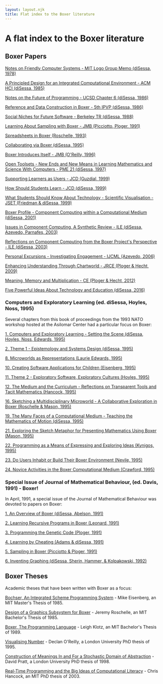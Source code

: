 ```yaml
---
layout: layout.njk
title: Flat index to the Boxer literature
---
```


# A flat index to the Boxer literature

## Boxer Papers

[Notes on Friendly Computer Systems - MIT Logo Group Memo (diSessa, 1978)](<../papers/Notes on Friendly Computer Systems - MIT Logo Group Memo (diSessa, 1978).pdf>)

[A Principled Design for an Integrated Computational Environment - ACM HCI (diSessa, 1985)](<../papers/A Principled Design for an Integrated Computational Environment - ACM HCI (diSessa, 1985).pdf>)

[Notes on the Future of Programming - UCSD Chapter 6 (diSessa, 1986)](<../papers/Notes on the Future of Programming - UCSD Chapter 6 (diSessa, 1986).pdf>)

[Reference and Data Construction in Boxer - 5th IPVP (diSessa, 1986)](<../papers/Reference and Data Construction in Boxer - 5th IPVP (diSessa, 1986).pdf>)

[Social Niches for Future Software - Berkeley TR (diSessa, 1988)](<../papers/Social Niches for Future Software - Berkeley TR (diSessa, 1988).pdf>)

[Learning About Sampling with Boxer - JMB (Picciotto, Ploger, 1991)](<../papers/Learning About Sampling with Boxer - JMB (Picciotto, Ploger, 1991).pdf>)

[Spreadsheets in Boxer (Roschelle, 1993)](<../papers/Spreadsheets in Boxer (Roschelle, 1993).pdf>)

[Collaborating via Boxer (diSessa, 1995)](<../papers/Collaborating via Boxer (diSessa, 1995).pdf>)

[Boxer Introduces Itself - JMB (O'Reilly, 1996)](<../papers/Boxer Introduces Itself - JMB (O'Reilly, 1996).pdf>)

[Open Toolsets - New Ends and New Means in Learning Mathematics and Science With Computers - PME 21 (diSessa, 1997)](<../papers/Open Toolsets - New Ends and New Means in Learning Mathematics and Science With Computers - PME 21 (diSessa, 1997).pdf>)

[Supporting Learners as Users - JCD (Guzdial, 1999)](<../papers/Supporting Learners as Users - JCD (Guzdial, 1999).pdf>)

[How Should Students Learn - JCD (diSessa, 1999)](<../papers/How Should Students Learn - JCD (diSessa, 1999).pdf>)

[What Students Should Know About Technology - Scientific Visualisation - JSET (Friedman & diSessa, 1999)](<../papers/What Students Should Know About Technology - Scientific Visualisation - JSET (Friedman & diSessa, 1999).pdf>)

[Boxer Profile - Component Computing within a Computational Medium (diSessa, 2001)](<../papers/Boxer Profile - Component Computing within a Computational Medium (diSessa, 2001).pdf>)

[Issues in Component Computing, A Synthetic Review - ILE (diSessa, Azevedo, Parnafes, 2003)](<../papers/Issues in Component Computing, A Synthetic Review - ILE (diSessa, Azevedo, Parnafes, 2003).pdf>)

[Reflections on Component Computing from the Boxer Project's Perspective - ILE (diSessa, 2003)](<../papers/Reflections on Component Computing from the Boxer Project's Perspective - ILE (diSessa, 2003).pdf>)

[Personal Excursions - Investigating Engagement - IJCML (Azevedo, 2006)](<../papers/Personal Excursions - Investigating Engagement - IJCML (Azevedo, 2006).pdf>)

[Enhancing Understanding Through Chartworld - JRCE (Ploger & Hecht, 2009)](<../papers/Enhancing Understanding Through Chartworld - JRCE (Ploger & Hecht, 2009).pdf>)

[Meaning, Memory and Multiplication - CE (Ploger & Hecht, 2012)](<../papers/Meaning, Memory and Multiplication - CE (Ploger & Hecht, 2012).pdf>)

[Five Powerful Ideas About Technology and Education (diSessa, 2016)](<../papers/Five Powerful Ideas About Technology and Education (diSessa, 2016).pdf>)

### Computers and Exploratory Learning (ed. diSessa, Hoyles, Noss, 1995)

Several chapters from this book of proceedings from the 1993 NATO workshop hosted at the Asilomar Center had a particular
focus on Boxer:

[1. Computers and Exploratory Learning - Setting the Scene (diSessa, Hoyles, Noss, Edwards, 1995)](<../papers/CaEL/1. Computers and Exploratory Learning - Setting the Scene (diSessa, Hoyles, Noss, Edwards, 1995).pdf>)

[2. Theme 1 - Epistemology and Systems Design (diSessa, 1995)](<../papers/CaEL/2. Theme 1 - Epistemology and Systems Design (diSessa, 1995).pdf>)

[8. Microworlds as Representations (Laurie Edwards, 1995)](<../papers/CaEL/8. Microworlds as Representations (Laurie Edwards, 1995).pdf>)

[10. Creating Software Applications for Children (Eisenberg, 1995)](<../papers/CaEL/10. Creating Software Applications for Children (Eisenberg, 1995).pdf>)

[11. Theme 2 - Exploratory Software, Exploratory Cultures (Hoyles, 1995)](<../papers/CaEL/11. Theme 2 - Exploratory Software, Exploratory Cultures (Hoyles, 1995).pdf>)

[12. The Medium and the Curriculum - Reflections on Transparent Tools and Tacit Mathematics (Hancock, 1995)](<../papers/CaEL/12. The Medium and the Curriculum - Reflections on Transparent Tools and Tacit Mathematics (Hancock, 1995).pdf>)

[16. Sketching a Multidisciplinary Microworld - A Collaborative Exploration in Boxer (Roschelle & Mason, 1995)](<../papers/CaEL/16. Sketching a Multidisciplinary Microworld - A Collaborative Exploration in Boxer (Roschelle & Mason, 1995).pdf>)

[19. The Many Faces of a Computational Medium - Teaching the Mathematics of Motion (diSessa, 1995)](<../papers/CaEL/19. The Many Faces of a Computational Medium - Teaching the Mathematics of Motion (diSessa, 1995).pdf>)

[21. Exploring the Sketch Metaphor for Presenting Mathematics Using Boxer (Mason, 1995)](<../papers/CaEL/21. Exploring the Sketch Metaphor for Presenting Mathematics Using Boxer (Mason, 1995).pdf>)

[22. Programming as a Means of Expressing and Exploring Ideas (Kynigos, 1995)](<../papers/CaEL/22. Programming as a Means of Expressing and Exploring Ideas (Kynigos, 1995).pdf>)

[23. Do Users Inhabit or Build Their Boxer Environment (Nevile, 1995)](<../papers/CaEL/23. Do Users Inhabit or Build Their Boxer Environment (Nevile, 1995).pdf>)

[24. Novice Activities in the Boxer Computational Medium (Crawford, 1995)](<../papers/CaEL/24. Novice Activities in the Boxer Computational Medium (Crawford, 1995).pdf>)


### Special Issue of Journal of Mathematical Behaviour, (ed. Davis, 1991) - Boxer!

In April, 1991, a special issue of the Journal of Mathematical Behaviour was devoted to papers on Boxer:

[1. An Overview of Boxer (diSessa, Abelson, 1991)](<../papers/JMB/1. An Overview of Boxer (diSessa, Abelson, 1991).pdf>)

[2. Learning Recursive Programs in Boxer (Leonard, 1991)](<../papers/JMB/2. Learning Recursive Programs in Boxer (Leonard, 1991).pdf>)

[3. Programming the Genetic Code (Ploger, 1991)](<../papers/JMB/3. Programming the Genetic Code (Ploger, 1991).pdf>)

[4. Learning by Cheating (Adams & diSessa, 1991)](<../papers/JMB/4. Learning by Cheating (Adams & diSessa, 1991).pdf>)

[5. Sampling in Boxer (Picciotto & Ploger, 1991)](<../papers/JMB/5. Sampling in Boxer (Picciotto & Ploger, 1991).pdf>)

[6. Inventing Graphing (diSessa, Sherin, Hammer, & Kolpakowski, 1992)](<../papers/JMB/6. Inventing Graphing (diSessa, Sherin, Hammer, & Kolpakowski, 1992).pdf>)

## Boxer Theses

Academic theses that have been written with Boxer as a focus:

[Bochser, An Integrated Scheme Programming System](<../theses/Bochser, An Integrated Scheme Programming System (Eisenberg, MIT MSc, 1985).pdf>) -
Mike Eisenberg, an MIT Master's Thesis of 1985. 

[Design of a Graphics Subsystem for Boxer](<../theses/Design of a Graphics Subsystem for Boxer (Roschelle, MIT BSc, 1985).pdf>) -
Jeremy Roschelle, an MIT Bachelor's Thesis of 1985.

[Boxer, The Programming Language](<../theses/Boxer, The Programming Language (Klotz, MIT BSc, 1989).pdf>) - Leigh Klotz, an MIT Bachelor's
Thesis of 1989.

[Visualising Number](<../theses/Visualising Number (Declan O'Reilly, London PhD, 1995).pdf>) - Declan O'Reilly, a London
University PhD thesis of 1995.

[Construction of Meanings In and For a Stochastic Domain of Abstraction](<../theses/Construction of Meanings In and For a Stochastic Domain of Abstraction (Pratt, London PhD, 1998).pdf>) - David
Pratt, a London University PhD thesis of 1998.

[Real-Time Programming and the Big Ideas of Computational Literacy](<../theses/Real-Time Programming and the Big Ideas of Computational Literacy (Hancock, MIT PhD, 2003).pdf>) -
Chris Hancock, an MIT PhD thesis of 2003.
